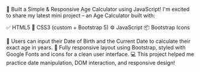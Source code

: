 🧮 Built a Simple & Responsive Age Calculator using JavaScript!
I'm excited to share my latest mini project – an Age Calculator built with:

✅ HTML5
🎨 CSS3 (custom + Bootstrap 5)
⚙️ JavaScript
📦 Bootstrap Icons

👤 Users can input their Date of Birth and the Current Date to calculate their exact age in years.
📱 Fully responsive layout using Bootstrap, styled with Google Fonts and icons for a clean user interface.
💻 This project helped me practice date manipulation, DOM interaction, and responsive design!
